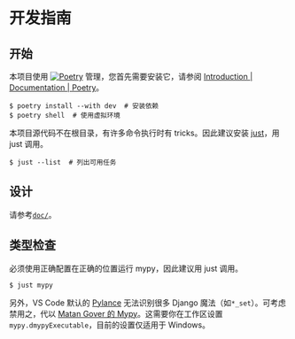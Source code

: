 # 开发指南

## 开始

本项目使用 [![Poetry](https://img.shields.io/endpoint?url=https://python-poetry.org/badge/v0.json)](https://python-poetry.org/) 管理，您首先需要安装它，请参阅 [Introduction | Documentation | Poetry](https://python-poetry.org/docs/#installation)。

```shell
$ poetry install --with dev  # 安装依赖
$ poetry shell  # 使用虚拟环境
```

本项目源代码不在根目录，有许多命令执行时有 tricks。因此建议安装 [just](https://just.systems/man/en/chapter_1.html)，用 just 调用。

```shell
$ just --list  # 列出可用任务
```

## 设计

请参考[`doc/`](./doc/)。

## 类型检查

必须使用正确配置在正确的位置运行 mypy，因此建议用 just 调用。

```shell
$ just mypy
```

另外，VS Code 默认的 [Pylance](https://marketplace.visualstudio.com/items?itemName=ms-python.vscode-pylance) 无法识别很多 Django 魔法（如`*_set`）。可考虑禁用之，代以 [Matan Gover 的 Mypy](https://marketplace.visualstudio.com/items?itemName=matangover.mypy)。这需要你在工作区设置`mypy.dmypyExecutable`，目前的设置仅适用于 Windows。
